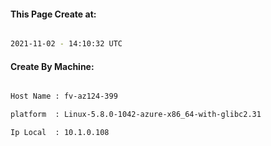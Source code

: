
   
#### This Page Create at:

```bash

2021-11-02 - 14:10:32 UTC

```

#### Create By Machine:

```bash

Host Name : fv-az124-399

platform  : Linux-5.8.0-1042-azure-x86_64-with-glibc2.31

Ip Local  : 10.1.0.108

```

